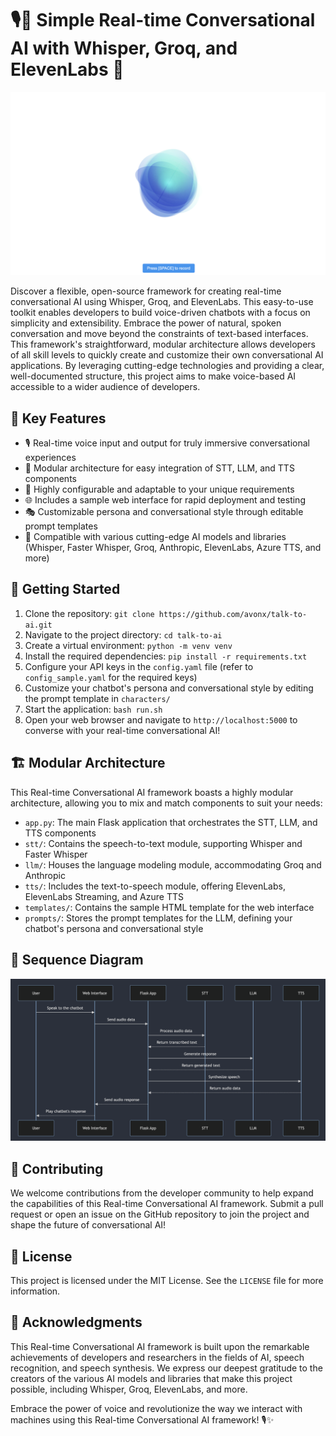 # 🎙️🤖 Simple Real-time Conversational AI with Whisper, Groq, and ElevenLabs 🚀

![GUI](images/GUI.png)

Discover a flexible, open-source framework for creating real-time conversational AI using Whisper, Groq, and ElevenLabs. This easy-to-use toolkit enables developers to build voice-driven chatbots with a focus on simplicity and extensibility. Embrace the power of natural, spoken conversation and move beyond the constraints of text-based interfaces.
This framework's straightforward, modular architecture allows developers of all skill levels to quickly create and customize their own conversational AI applications. By leveraging cutting-edge technologies and providing a clear, well-documented structure, this project aims to make voice-based AI accessible to a wider audience of developers.

## 🌟 Key Features

- 🎙️ Real-time voice input and output for truly immersive conversational experiences
- 🧩 Modular architecture for easy integration of STT, LLM, and TTS components
- 🔧 Highly configurable and adaptable to your unique requirements
- 🌐 Includes a sample web interface for rapid deployment and testing
- 🎭 Customizable persona and conversational style through editable prompt templates
- 🌈 Compatible with various cutting-edge AI models and libraries (Whisper, Faster Whisper, Groq, Anthropic, ElevenLabs, Azure TTS, and more)

## 🚀 Getting Started

1. Clone the repository: `git clone https://github.com/avonx/talk-to-ai.git`
2. Navigate to the project directory: `cd talk-to-ai`
3. Create a virtual environment: `python -m venv venv`
4. Install the required dependencies: `pip install -r requirements.txt`
5. Configure your API keys in the `config.yaml` file (refer to `config_sample.yaml` for the required keys)
6. Customize your chatbot's persona and conversational style by editing the prompt template in `characters/`
7. Start the application: `bash run.sh`
8. Open your web browser and navigate to `http://localhost:5000` to converse with your real-time conversational AI!

## 🏗️ Modular Architecture

This Real-time Conversational AI framework boasts a highly modular architecture, allowing you to mix and match components to suit your needs:

- `app.py`: The main Flask application that orchestrates the STT, LLM, and TTS components
- `stt/`: Contains the speech-to-text module, supporting Whisper and Faster Whisper
- `llm/`: Houses the language modeling module, accommodating Groq and Anthropic
- `tts/`: Includes the text-to-speech module, offering ElevenLabs, ElevenLabs Streaming, and Azure TTS
- `templates/`: Contains the sample HTML template for the web interface
- `prompts/`: Stores the prompt templates for the LLM, defining your chatbot's persona and conversational style

## 🔀 Sequence Diagram

![Architecture Diagram](images/architecture-diagram.png)

## 🙌 Contributing

We welcome contributions from the developer community to help expand the capabilities of this Real-time Conversational AI framework. Submit a pull request or open an issue on the GitHub repository to join the project and shape the future of conversational AI!

## 📄 License

This project is licensed under the MIT License. See the `LICENSE` file for more information.

## 🙏 Acknowledgments

This Real-time Conversational AI framework is built upon the remarkable achievements of developers and researchers in the fields of AI, speech recognition, and speech synthesis. We express our deepest gratitude to the creators of the various AI models and libraries that make this project possible, including Whisper, Groq, ElevenLabs, and more.

Embrace the power of voice and revolutionize the way we interact with machines using this Real-time Conversational AI framework! 🎙️✨